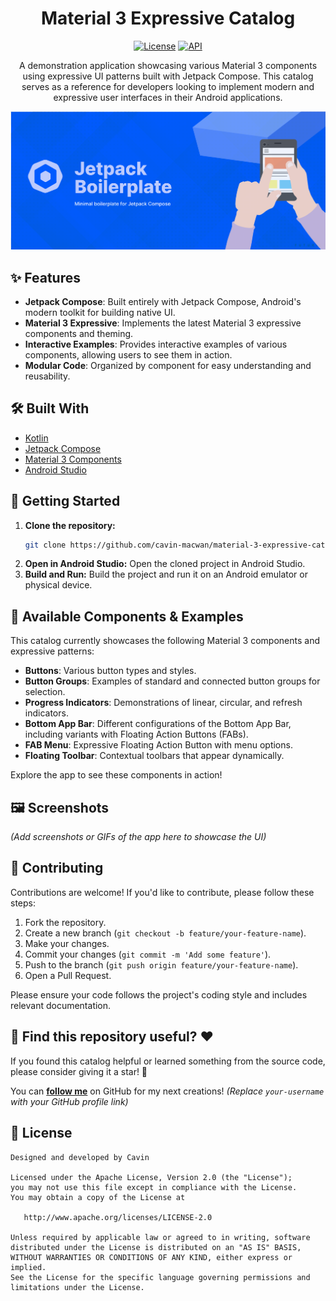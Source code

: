 <h1 align="center">Material 3 Expressive Catalog</h1>

<p align="center">
  <a href="https://opensource.org/licenses/Apache-2.0"><img alt="License" src="https://img.shields.io/badge/License-Apache%202.0-blue.svg"/></a>
  <a href="https://android-arsenal.com/api?level=21"><img alt="API" src="https://img.shields.io/badge/API-31%2B-brightgreen.svg?style=flat"/></a>
</p>

<p align="center">  
A demonstration application showcasing various Material 3 components using expressive UI patterns
built with Jetpack Compose. This catalog serves as a reference for developers looking to implement
modern and expressive user interfaces in their Android applications.
</p>


<p align="center">
<img src="banner.png"/>
</p>

## ✨ Features

* **Jetpack Compose**: Built entirely with Jetpack Compose, Android's modern toolkit for building
  native UI.
* **Material 3 Expressive**: Implements the latest Material 3 expressive components and theming.
* **Interactive Examples**: Provides interactive examples of various components, allowing users to
  see them in action.
* **Modular Code**: Organized by component for easy understanding and reusability.

## 🛠️ Built With

* [Kotlin](https://kotlinlang.org/)
* [Jetpack Compose](https://developer.android.com/jetpack/compose)
* [Material 3 Components](https://m3.material.io/)
* [Android Studio](https://developer.android.com/studio)

## 🚀 Getting Started

1. **Clone the repository:**
   ```bash
   git clone https://github.com/cavin-macwan/material-3-expressive-catalog.git
   ```
2. **Open in Android Studio:**
   Open the cloned project in Android Studio.
3. **Build and Run:**
   Build the project and run it on an Android emulator or physical device.

## 🎨 Available Components & Examples

This catalog currently showcases the following Material 3 components and expressive patterns:

* **Buttons**: Various button types and styles.
* **Button Groups**: Examples of standard and connected button groups for selection.
* **Progress Indicators**: Demonstrations of linear, circular, and refresh indicators.
* **Bottom App Bar**: Different configurations of the Bottom App Bar, including variants with
  Floating Action Buttons (FABs).
* **FAB Menu**: Expressive Floating Action Button with menu options.
* **Floating Toolbar**: Contextual toolbars that appear dynamically.

Explore the app to see these components in action!

## 🖼️ Screenshots

*(Add screenshots or GIFs of the app here to showcase the UI)*

## 🤝 Contributing

Contributions are welcome! If you'd like to contribute, please follow these steps:

1. Fork the repository.
2. Create a new branch (`git checkout -b feature/your-feature-name`).
3. Make your changes.
4. Commit your changes (`git commit -m 'Add some feature'`).
5. Push to the branch (`git push origin feature/your-feature-name`).
6. Open a Pull Request.

Please ensure your code follows the project's coding style and includes relevant documentation.

## 🌟 Find this repository useful? :heart:

If you found this catalog helpful or learned something from the source code, please consider giving
it a star! 🤩

You can __[follow me](https://github.com/cavin-macwan)__ on GitHub for my next creations!
*(Replace `your-username` with your GitHub profile link)*

## 📄 License

```
Designed and developed by Cavin

Licensed under the Apache License, Version 2.0 (the "License");
you may not use this file except in compliance with the License.
You may obtain a copy of the License at

   http://www.apache.org/licenses/LICENSE-2.0

Unless required by applicable law or agreed to in writing, software
distributed under the License is distributed on an "AS IS" BASIS,
WITHOUT WARRANTIES OR CONDITIONS OF ANY KIND, either express or implied.
See the License for the specific language governing permissions and
limitations under the License.
```
